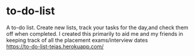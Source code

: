 # to-do-list
A to-do list. Create new lists, track your tasks for the day,and check them off when completed.
I created this primarily to aid me and my friends in keeping track of all the placement exams/interview dates
<br>
https://to-do-list-tejas.herokuapp.com/
